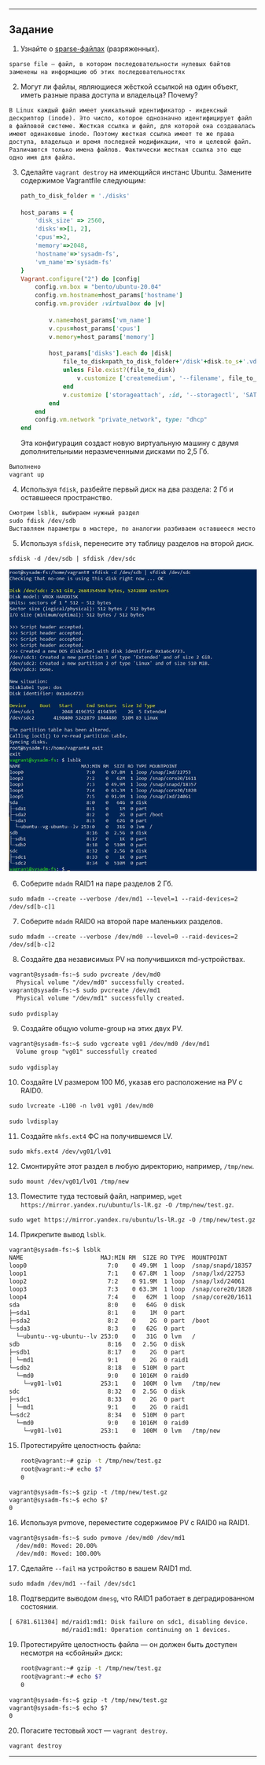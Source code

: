 ------

## Задание

1. Узнайте о [sparse-файлах](https://ru.wikipedia.org/wiki/%D0%A0%D0%B0%D0%B7%D1%80%D0%B5%D0%B6%D1%91%D0%BD%D0%BD%D1%8B%D0%B9_%D1%84%D0%B0%D0%B9%D0%BB) (разряженных).
```
sparse file — файл, в котором последовательности нулевых байтов заменены на информацию об этих последовательностях
```

2. Могут ли файлы, являющиеся жёсткой ссылкой на один объект, иметь разные права доступа и владельца? Почему?
```
В Linux каждый файл имеет уникальный идентификатор - индексный дескриптор (inode). Это число, которое однозначно идентифицирует файл в файловой системе. Жесткая ссылка и файл, для которой она создавалась имеют одинаковые inode. Поэтому жесткая ссылка имеет те же права доступа, владельца и время последней модификации, что и целевой файл. Различаются только имена файлов. Фактически жесткая ссылка это еще одно имя для файла.
```

3. Сделайте `vagrant destroy` на имеющийся инстанс Ubuntu. Замените содержимое Vagrantfile следующим:

    ```ruby
    path_to_disk_folder = './disks'

    host_params = {
        'disk_size' => 2560,
        'disks'=>[1, 2],
        'cpus'=>2,
        'memory'=>2048,
        'hostname'=>'sysadm-fs',
        'vm_name'=>'sysadm-fs'
    }
    Vagrant.configure("2") do |config|
        config.vm.box = "bento/ubuntu-20.04"
        config.vm.hostname=host_params['hostname']
        config.vm.provider :virtualbox do |v|

            v.name=host_params['vm_name']
            v.cpus=host_params['cpus']
            v.memory=host_params['memory']

            host_params['disks'].each do |disk|
                file_to_disk=path_to_disk_folder+'/disk'+disk.to_s+'.vdi'
                unless File.exist?(file_to_disk)
                    v.customize ['createmedium', '--filename', file_to_disk, '--size', host_params['disk_size']]
                end
                v.customize ['storageattach', :id, '--storagectl', 'SATA Controller', '--port', disk.to_s, '--device', 0, '--type', 'hdd', '--medium', file_to_disk]
            end
        end
        config.vm.network "private_network", type: "dhcp"
    end
    ```

    Эта конфигурация создаст новую виртуальную машину с двумя дополнительными неразмеченными дисками по 2,5 Гб.
```
Выполнено
vagrant up
```

4. Используя `fdisk`, разбейте первый диск на два раздела: 2 Гб и оставшееся пространство.
```
Смотрим lsblk, выбираем нужный раздел
sudo fdisk /dev/sdb
Выставляем параметры в мастере, по аналогии разбиваем оставшееся место
```

5. Используя `sfdisk`, перенесите эту таблицу разделов на второй диск.
```
sfdisk -d /dev/sdb | sfdisk /dev/sdc
```
![sfdisk](https://github.com/MaximovAA/devops_netology_term/blob/main/sfdisk.jpg "Пример вывода команд")

6. Соберите `mdadm` RAID1 на паре разделов 2 Гб.
```
sudo mdadm --create --verbose /dev/md1 --level=1 --raid-devices=2 /dev/sd[b-c]1
```

7. Соберите `mdadm` RAID0 на второй паре маленьких разделов.
```
sudo mdadm --create --verbose /dev/md0 --level=0 --raid-devices=2 /dev/sd[b-c]2
```

8. Создайте два независимых PV на получившихся md-устройствах.
```
vagrant@sysadm-fs:~$ sudo pvcreate /dev/md0
  Physical volume "/dev/md0" successfully created.
vagrant@sysadm-fs:~$ sudo pvcreate /dev/md1
  Physical volume "/dev/md1" successfully created.
  
sudo pvdisplay
```

9. Создайте общую volume-group на этих двух PV.
```
vagrant@sysadm-fs:~$ sudo vgcreate vg01 /dev/md0 /dev/md1
  Volume group "vg01" successfully created
 
sudo vgdisplay
```

10. Создайте LV размером 100 Мб, указав его расположение на PV с RAID0.
```
sudo lvcreate -L100 -n lv01 vg01 /dev/md0

sudo lvdisplay
```

11. Создайте `mkfs.ext4` ФС на получившемся LV.
```
sudo mkfs.ext4 /dev/vg01/lv01
```

12. Смонтируйте этот раздел в любую директорию, например, `/tmp/new`.
```
sudo mount /dev/vg01/lv01 /tmp/new
```

13. Поместите туда тестовый файл, например, `wget https://mirror.yandex.ru/ubuntu/ls-lR.gz -O /tmp/new/test.gz`.
```
sudo wget https://mirror.yandex.ru/ubuntu/ls-lR.gz -O /tmp/new/test.gz
```

14. Прикрепите вывод `lsblk`.
```
vagrant@sysadm-fs:~$ lsblk
NAME                      MAJ:MIN RM  SIZE RO TYPE  MOUNTPOINT
loop0                       7:0    0 49.9M  1 loop  /snap/snapd/18357
loop1                       7:1    0 67.8M  1 loop  /snap/lxd/22753
loop2                       7:2    0 91.9M  1 loop  /snap/lxd/24061
loop3                       7:3    0 63.3M  1 loop  /snap/core20/1828
loop4                       7:4    0   62M  1 loop  /snap/core20/1611
sda                         8:0    0   64G  0 disk
├─sda1                      8:1    0    1M  0 part
├─sda2                      8:2    0    2G  0 part  /boot
└─sda3                      8:3    0   62G  0 part
  └─ubuntu--vg-ubuntu--lv 253:0    0   31G  0 lvm   /
sdb                         8:16   0  2.5G  0 disk
├─sdb1                      8:17   0    2G  0 part
│ └─md1                     9:1    0    2G  0 raid1
└─sdb2                      8:18   0  510M  0 part
  └─md0                     9:0    0 1016M  0 raid0
    └─vg01-lv01           253:1    0  100M  0 lvm   /tmp/new
sdc                         8:32   0  2.5G  0 disk
├─sdc1                      8:33   0    2G  0 part
│ └─md1                     9:1    0    2G  0 raid1
└─sdc2                      8:34   0  510M  0 part
  └─md0                     9:0    0 1016M  0 raid0
    └─vg01-lv01           253:1    0  100M  0 lvm   /tmp/new
```

15. Протестируйте целостность файла:

    ```bash
    root@vagrant:~# gzip -t /tmp/new/test.gz
    root@vagrant:~# echo $?
    0
    ```
```
vagrant@sysadm-fs:~$ gzip -t /tmp/new/test.gz
vagrant@sysadm-fs:~$ echo $?
0
```

16. Используя pvmove, переместите содержимое PV с RAID0 на RAID1.
```
vagrant@sysadm-fs:~$ sudo pvmove /dev/md0 /dev/md1
  /dev/md0: Moved: 20.00%
  /dev/md0: Moved: 100.00%
```

17. Сделайте `--fail` на устройство в вашем RAID1 md.
```
sudo mdadm /dev/md1 --fail /dev/sdc1
```

18. Подтвердите выводом `dmesg`, что RAID1 работает в деградированном состоянии.
```
[ 6781.611304] md/raid1:md1: Disk failure on sdc1, disabling device.
               md/raid1:md1: Operation continuing on 1 devices.
```

19. Протестируйте целостность файла — он должен быть доступен несмотря на «сбойный» диск:

    ```bash
    root@vagrant:~# gzip -t /tmp/new/test.gz
    root@vagrant:~# echo $?
    0
    ```
```
vagrant@sysadm-fs:~$ gzip -t /tmp/new/test.gz
vagrant@sysadm-fs:~$ echo $?
0
```

20. Погасите тестовый хост — `vagrant destroy`.
```
vagrant destroy
```

----
